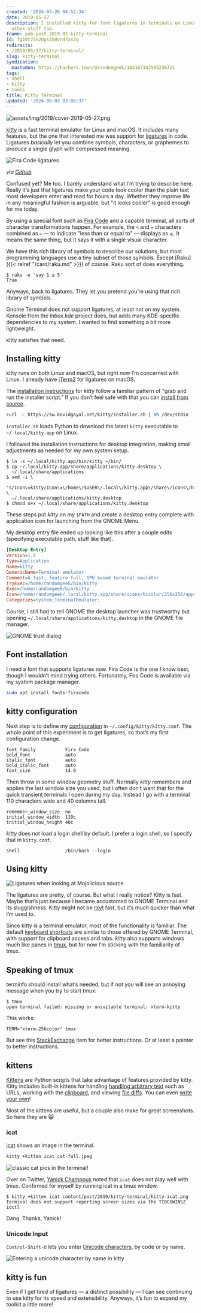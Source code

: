 ```yaml
---
created: '2024-03-26 04:52:34'
date: 2019-05-27
description: I installed kitty for font ligatures in terminals on Linux, but it does
  other stuff too.
fname: pub.post.2019.05.kitty-terminal
id: fg10t75k20ps350vnd7zx7q
redirects:
- /2019/05/27/kitty-terminal/
slug: kitty-terminal
syndication:
  mastodon: https://hackers.town/@randomgeek/102167342505236721
tags:
- shell
- kitty
- tools
title: Kitty Terminal
updated: '2024-08-03 03:08:37'
---
```


![assets/img/2019/cover-2019-05-27.png](assets/img/2019/cover-2019-05-27.png)

[kitty](https://sw.kovidgoyal.net/kitty/index.html) is a fast terminal emulator for Linux and macOS. It includes many features, but the one that interested me was support for [ligatures](https://en.wikipedia.org/wiki/Typographic_ligature) in code. Ligatures *basically* let you combine symbols, characters, or graphemes to produce a single glyph with compressed meaning.

![Fira Code ligatures](assets/img/2019/all_ligatures.png)

*via [Github](https://github.com/tonsky/FiraCode/blob/master/showcases/all_ligatures.png)*

Confused yet? Me too. I barely understand what I’m trying to describe here. Really it’s just that ligatures make your code look cooler than the plain text most developers enter and read for hours a day. Whether they improve life in any meaningful fashion is arguable, but "it looks cooler" is good enough for me today.

By using a special font such as [Fira Code](https://github.com/tonsky/FiraCode) and a capable terminal, all sorts of character transformations happen. For example, the `<` and `=` characters combined as `⇐` — to indicate "less than or equal to" — displays as `⩽`. It means the same thing, but it says it with a single visual character.

We have this rich library of symbols to describe our solutions, but most programming languages use a tiny subset of those symbols. Except [Raku]({{< relref "/card/raku.md" >}}) of course. Raku sort of does everything.

```console
$ raku -e 'say 1 ≤ 5'
True
```

Anyways, back to ligatures. They let you pretend you’re using that rich library of symbols.

Gnome Terminal does not support ligatures, at least not on my system. Konsole from the *inbox.kde* project does, but adds many KDE-specific dependencies to my system. I wanted to find something a bit more lightweight.

kitty satisfies that need.

## Installing kitty

kitty runs on both Linux and macOS, but right now I’m concerned with Linux. I already have [iTerm2](https://iterm2.com/) for ligatures on macOS.

The [installation instructions](https://sw.kovidgoyal.net/kitty/binary.html) for *kitty* follow a familiar pattern of "grab and run the installer script." If you don’t feel safe with that you can [install from source](https://sw.kovidgoyal.net/kitty/build.html).

```sh
curl -L https://sw.kovidgoyal.net/kitty/installer.sh | sh /dev/stdin
```

`installer.sh` loads Python to download the latest `kitty` executable to `~/.local/kitty.app` on Linux.

I followed the installation instructions for desktop integration, making small adjustments as needed for my own system setup.

```console
$ ln -s ~/.local/kitty.app/bin/kitty ~/bin/
$ cp ~/.local/kitty.app/share/applications/kitty.desktop \
  ~/.local/share/applications
$ sed -i \
  "s/Icon\=kitty/Icon\=\/home\/$USER\/.local\/kitty.app\/share\/icons\/hicolor\/256x256\/apps\/kitty.png/g" \
  ~/.local/share/applications/kitty.desktop
$ chmod u+x ~/.local/share/applications/kitty.desktop
```

These steps put *kitty* on my `$PATH` and create a desktop entry complete with application icon for launching from the GNOME Menu.

My desktop entry file ended up looking like this after a couple edits (specifying executable path, stuff like that).

```ini
[Desktop Entry]
Version=1.0
Type=Application
Name=kitty
GenericName=Terminal emulator
Comment=A fast, feature full, GPU based terminal emulator
TryExec=/home/randomgeek/bin/kitty
Exec=/home/randomgeek/bin/kitty
Icon=/home/randomgeek/.local/kitty.app/share/icons/hicolor/256x256/apps/kitty.png
Categories=System;TerminalEmulator;
```

Course, I still had to tell GNOME the desktop launcher was trustworthy but opening `~/.local/share/applications/kitty.desktop` in the GNOME file manager.

![GNOME trust dialog](assets/img/2019/gnome-trust.png)

## Font installation

I need a font that supports ligatures now. Fira Code is the one I know best, though I wouldn’t mind trying others. Fortunately, Fira Code is available via my system package manager.

```sh
sudo apt install fonts-firacode
```

## kitty configuration

Next step is to define my [configuration](https://sw.kovidgoyal.net/kitty/conf.html) in `~/.config/kitty/kitty.conf`. The whole point of this experiment is to get ligatures, so that’s my first configuration change.

```text
font_family           Fira Code
bold_font             auto
italic_font           auto
bold_italic_font      auto
font_size             14.0
```

Then throw in some window geometry stuff. Normally *kitty* remembers and applies the last window size you used, but I often don’t want that for the quick transient terminals I open during my day. Instead I go with a terminal 110 characters wide and 40 columns tall.

```text
remember_window_size  no
initial_window_width  110c
initial_window_height 40c
```

*kitty* does not load a login shell by default. I prefer a login shell, so I specify that in `kitty.conf`.

```text
shell                 /bin/bash --login
```

## Using kitty

![Ligatures when looking at Mojolicious source](assets/img/2019/mojolicious.png)

The ligatures are pretty, of course. But what I really notice? Kitty is fast. Maybe that’s just because I became accustomed to GNOME Terminal and its sluggishness. Kitty might not be [rxvt](http://rxvt.sourceforge.net/) fast, but it’s much quicker than what I’m used to.

Since kitty is a terminal emulator, most of the functionality is familiar. The default [keyboard shortcuts](https://sw.kovidgoyal.net/kitty/index.html#tabs-and-windows) are similar to those offered by GNOME Terminal, with support for clipboard access and tabs. *kitty* also supports windows much like panes in [tmux](https://github.com/tmux/tmux/wiki), but for now I’m sticking with the familiarity of tmux.

## Speaking of tmux

terminfo should install what’s needed, but if not you will see an annoying message when you try to start tmux:

```console
$ tmux
open terminal failed: missing or unsuitable terminal: xterm-kitty
```

This works:

```console
TERM="xterm-256color" tmux
```

But see this [StackExchange](https://unix.stackexchange.com/questions/470676/tmux-under-kitty-terminal) item for better instructions. Or at least a pointer to better instructions.

## kittens

[Kittens](https://sw.kovidgoyal.net/kitty/index.html#kittens) are Python scripts that take advantage of features provided by kitty. Kitty includes built-in kittens for handling [handling arbitrary text](https://sw.kovidgoyal.net/kitty/kittens/hints.html) such as URLs, working with the [clipboard](https://sw.kovidgoyal.net/kitty/kittens/clipboard.html), and viewing [file diffs](https://sw.kovidgoyal.net/kitty/kittens/diff.html). You can even [write your own](https://sw.kovidgoyal.net/kitty/kittens/custom.html)\!

Most of the kittens are useful, but a couple also make for great screenshots. So here they are 😸

### icat

[icat](https://sw.kovidgoyal.net/kitty/kittens/icat.html) shows an image in the terminal.

```sh
kitty +kitten icat cat-fall.jpeg
```

![classic cat pics in the terminal!](assets/img/2019/kitty-icat.png)

Over on Twitter, [Yanick Champoux](http://techblog.babyl.ca/) noted that
`icat` does not play well with tmux. Confirmed for myself by running icat in a tmux window.

```console
$ kitty +kitten icat content/post/2019/kitty-terminal/kitty-icat.png
Terminal does not support reporting screen sizes via the TIOCGWINSZ ioctl
```

Dang. Thanks, Yanick!

### Unicode Input

`Control-Shift-U` lets you enter [Unicode characters](https://sw.kovidgoyal.net/kitty/kittens/unicode-input.html), by code or by name.

![Entering a unicode character by name in kitty](assets/img/2019/unicode-entry.png)

## kitty is fun

Even if I get tired of ligatures — a distinct possibility — I can see continuing to use kitty for its speed and extensibility. Anyways, it’s fun to expand my toolkit a little more\!